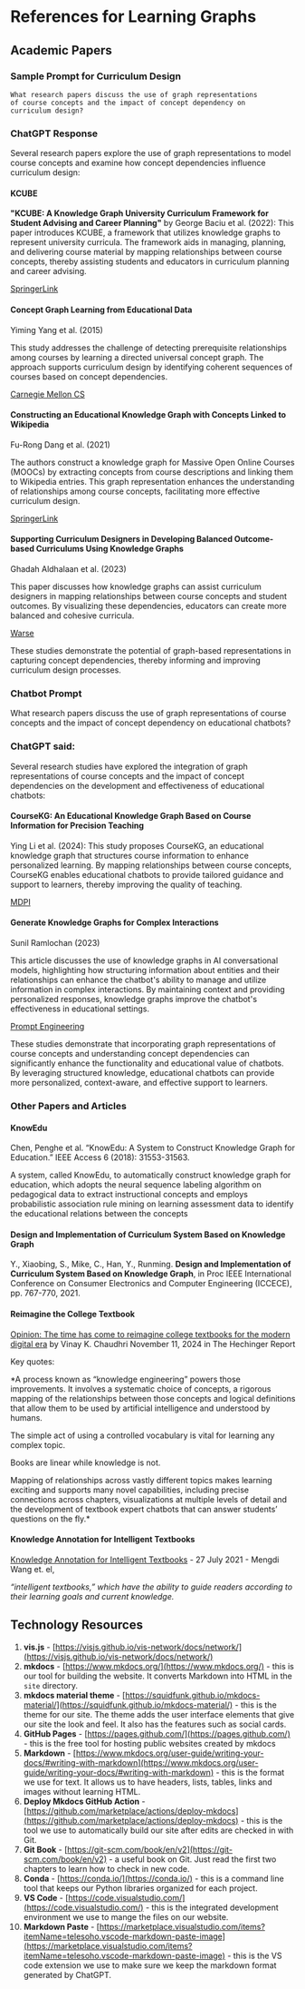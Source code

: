 # References for Learning Graphs

## Academic Papers

### Sample Prompt for Curriculum Design

```linenums="0"
What research papers discuss the use of graph representations
of course concepts and the impact of concept dependency on
curriculum design?
```
### ChatGPT Response

Several research papers explore the use of graph representations to model course concepts and examine how concept dependencies influence curriculum design:

#### KCUBE

**"KCUBE: A Knowledge Graph University Curriculum Framework for Student Advising and Career Planning"** by George Baciu et al. (2022): This paper introduces KCUBE, a framework that utilizes knowledge graphs to represent university curricula. The framework aids in managing, planning, and delivering course material by mapping relationships between course concepts, thereby assisting students and educators in curriculum planning and career advising.

   [SpringerLink](https://link.springer.com/chapter/10.1007/978-3-031-08939-8_31)

#### Concept Graph Learning from Educational Data

Yiming Yang et al. (2015)

This study addresses the challenge of detecting prerequisite relationships among courses by learning a directed universal concept graph. The approach supports curriculum design by identifying coherent sequences of courses based on concept dependencies.

[Carnegie Mellon CS](https://www.cs.cmu.edu/~hanxiaol/publications/yang-wsdm15.pdf)

#### Constructing an Educational Knowledge Graph with Concepts Linked to Wikipedia

Fu-Rong Dang et al. (2021)

The authors construct a knowledge graph for Massive Open Online Courses (MOOCs) by extracting concepts from course descriptions and linking them to Wikipedia entries. This graph representation enhances the understanding of relationships among course concepts, facilitating more effective curriculum design.

[SpringerLink](https://link.springer.com/article/10.1007/s11390-020-0328-2)

#### Supporting Curriculum Designers in Developing Balanced Outcome-based Curriculums Using Knowledge Graphs
Ghadah Aldhalaan et al. (2023)

This paper discusses how knowledge graphs can assist curriculum designers in mapping relationships between course concepts and student outcomes. By visualizing these dependencies, educators can create more balanced and cohesive curricula.

[Warse](https://www.warse.org/IJATCSE/static/pdf/file/ijatcse021252023.pdf)

These studies demonstrate the potential of graph-based representations in capturing concept dependencies, thereby informing and improving curriculum design processes.

### Chatbot Prompt

What research papers discuss the use of graph representations
of course concepts and the impact of concept dependency on
educational chatbots?

### ChatGPT said:

Several research studies have explored the integration of graph representations of course concepts and the impact of concept dependencies on the development and effectiveness of educational chatbots:

#### CourseKG: An Educational Knowledge Graph Based on Course Information for Precision Teaching

Ying Li et al. (2024): This study proposes CourseKG, an educational knowledge graph that structures course information to enhance personalized learning. By mapping relationships between course concepts, CourseKG enables educational chatbots to provide tailored guidance and support to learners, thereby improving the quality of teaching.

[MDPI](https://www.mdpi.com/2076-3417/14/7/2710)


#### Generate Knowledge Graphs for Complex Interactions
Sunil Ramlochan (2023)

This article discusses the use of knowledge graphs in AI conversational models, highlighting how structuring information about entities and their relationships can enhance the chatbot's ability to manage and utilize information in complex interactions. By maintaining context and providing personalized responses, knowledge graphs improve the chatbot's effectiveness in educational settings.

[Prompt Engineering](https://promptengineering.org/knowledge-graphs-in-ai-conversational-models/)

These studies demonstrate that incorporating graph representations of course concepts and understanding concept dependencies can significantly enhance the functionality and educational value of chatbots. By leveraging structured knowledge, educational chatbots can provide more personalized, context-aware, and effective support to learners.


### Other Papers and Articles

#### KnowEdu

Chen, Penghe et al. “KnowEdu: A System to Construct Knowledge Graph for Education.” IEEE Access 6 (2018): 31553-31563.

A system, called KnowEdu, to automatically construct knowledge graph for education, which adopts the neural sequence labeling algorithm on pedagogical data to extract instructional concepts and employs probabilistic association rule mining on learning assessment data to identify the educational relations between the concepts

#### Design and Implementation of Curriculum System Based on Knowledge Graph
Y., Xiaobing, S., Mike, C., Han, Y., Runming. **Design
and Implementation of Curriculum System Based on
Knowledge Graph**, in Proc IEEE International
Conference on Consumer Electronics and Computer
Engineering (ICCECE), pp. 767-770, 2021.

#### Reimagine the College Textbook

[Opinion: The time has come to reimagine college textbooks for the modern digital era](https://hechingerreport.org/opinion-the-time-has-come-to-reimagine-college-textbooks-for-the-modern-digital-era/)
by Vinay K. Chaudhri November 11, 2024 in The Hechinger Report

Key quotes:

*A process known as “knowledge engineering” powers those improvements. It involves a systematic choice of concepts, a rigorous mapping of the relationships between those concepts and logical definitions that allow them to be used by artificial intelligence and understood by humans.

The simple act of using a controlled vocabulary is vital for learning any complex topic.

Books are linear while knowledge is not.

Mapping of relationships across vastly different topics makes learning exciting and supports many novel capabilities, including precise connections across chapters, visualizations at multiple levels of detail and the development of textbook expert chatbots that can answer students’ questions on the fly.*

#### Knowledge Annotation for Intelligent Textbooks

[Knowledge Annotation for Intelligent Textbooks](https://link.springer.com/article/10.1007/s10758-021-09544-z) - 27 July 2021 - Mengdi Wang et. el,

*“intelligent textbooks,” which have the ability to guide readers according to their learning goals and current knowledge.*

## Technology Resources

1. **vis.js** - [https://visjs.github.io/vis-network/docs/network/](https://visjs.github.io/vis-network/docs/network/)
1. **mkdocs** - [https://www.mkdocs.org/](https://www.mkdocs.org/) - this is our tool for building the website.  It converts Markdown into HTML in the ```site``` directory.
2. **mkdocs material theme** - [https://squidfunk.github.io/mkdocs-material/](https://squidfunk.github.io/mkdocs-material/) - this is the theme for our site.  The theme adds the user interface elements that give our site the look and feel.  It also has the features such as social cards.
3. **GitHub Pages** - [https://pages.github.com/](https://pages.github.com/) - this is the free tool for hosting public websites created by mkdocs
4. **Markdown** - [https://www.mkdocs.org/user-guide/writing-your-docs/#writing-with-markdown](https://www.mkdocs.org/user-guide/writing-your-docs/#writing-with-markdown) - this is the format we use for text.  It allows us to have headers, lists, tables, links and images without learning HTML.
5. **Deploy Mkdocs GitHub Action** - [https://github.com/marketplace/actions/deploy-mkdocs](https://github.com/marketplace/actions/deploy-mkdocs) - this is the tool we use to automatically build our site after edits are checked in with Git.
6. **Git Book** - [https://git-scm.com/book/en/v2](https://git-scm.com/book/en/v2) - a useful book on Git.  Just read the first two chapters to learn how to check in new code.
7. **Conda** - [https://conda.io/](https://conda.io/) - this is a command line tool that keeps our Python libraries organized for each project.
8. **VS Code** - [https://code.visualstudio.com/](https://code.visualstudio.com/) - this is the integrated development environment we use to mange the files on our website.
9. **Markdown Paste** - [https://marketplace.visualstudio.com/items?itemName=telesoho.vscode-markdown-paste-image](https://marketplace.visualstudio.com/items?itemName=telesoho.vscode-markdown-paste-image) - this is the VS code extension we use to make sure we keep the markdown format generated by ChatGPT.
